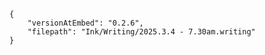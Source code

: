 
```handwritten-ink
{
	"versionAtEmbed": "0.2.6",
	"filepath": "Ink/Writing/2025.3.4 - 7.30am.writing"
}
```
